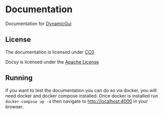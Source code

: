 # Documentation

Documentation for [DynamicGui](https://github.com/ClubObsidian/DynamicGui)

## License

The documentation is licensed under [CC0](LICENSE)

Docsy is licensed under the [Apache License](DOCSY-LICENSE)

## Running

If you want to test the documentation you can do so via docker, you will need docker and docker compose installed. Once docker is installed run `docker-compose up -d` then navigate to [http://localhost:4000](http://localhost:4000) in your browser.